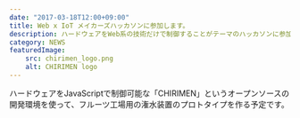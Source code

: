 ```yaml
---
date: "2017-03-18T12:00+09:00"
title: Web x IoT メイカーズハッカソンに参加します。
description: ハードウェアをWeb系の技術だけで制御することがテーマのハッカソンに参加します。
category: NEWS
featuredImage:
    src: chirimen_logo.png
    alt: CHIRIMEN logo
---
```


ハードウェアをJavaScriptで制御可能な「CHIRIMEN」というオープンソースの開発環境を使って、フルーツ工場用の潅水装置のプロトタイプを作る予定です。
